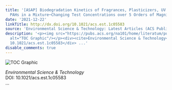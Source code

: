 ```yaml
---
title: '[ASAP] Biodegradation Kinetics of Fragrances, Plasticizers, UV Filters, and
  PAHs in a Mixture─Changing Test Concentrations over 5 Orders of Magnitude'
date: '2021-12-22'
linkTitle: http://dx.doi.org/10.1021/acs.est.1c05583
source: 'Environmental Science & Technology: Latest Articles (ACS Publications)'
description: '<p><img src="https://pubs.acs.org/na101/home/literatum/publisher/achs/journals/content/esthag/0/esthag.ahead-of-print/acs.est.1c05583/20211222/images/medium/es1c05583_0007.gif"
  alt="TOC Graphic"/></p><div><cite>Environmental Science & Technology</cite></div><div>DOI:
  10.1021/acs.est.1c05583</div> ...'
disable_comments: true
---
```

<p><img src="https://pubs.acs.org/na101/home/literatum/publisher/achs/journals/content/esthag/0/esthag.ahead-of-print/acs.est.1c05583/20211222/images/medium/es1c05583_0007.gif" alt="TOC Graphic"/></p><div><cite>Environmental Science & Technology</cite></div><div>DOI: 10.1021/acs.est.1c05583</div> ...